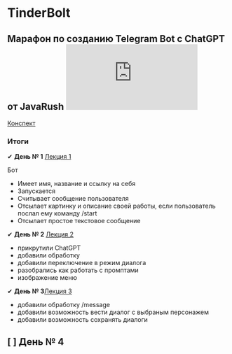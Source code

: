 # TinderBolt

## Марафон по созданию Telegram Bot c ChatGPT от JavaRush ![progress](http://www.yarntomato.com/percentbarmaker/button.php?barPosition=50&leftFill=%23FF0000 "progress")

[Конспект](https://javarush.com/groups/posts/68445-konspekt-k-zanjatijam-na-java-marafone--telegram-bot-c-chatgpt)

### Итоги

✔ **День № 1**  [Лекция 1 ](https://www.youtube.com/watch?v=knGNOs7A5So&feature=youtu.be)

Бот

- Имеет имя, название и ссылку на себя
- Запускается
- Считывает сообщение пользователя
- Отсылает картинку и описание своей работы, если пользователь послал ему команду /start
- Отсылает простое текстовое сообщение

✔ **День № 2** [Лекция 2 ](https://youtu.be/-wW0PGd7o54?si=jYuQkbrKAePa7-MG)

- прикрутили ChatGPT
- добавили обработку
- добавили переключение в режим диалога
- разобрались как работать с промптами
- изображение меню

✔ **День № 3**[Лекция 3 ](https://youtu.be/9d3aHu7nEfo?si=cSmz0Kxk3QUQXXce)
- добавили обработку /message
- добавили возможность вести диалог с выбраным персонажем
- добавили возможность сохранять диалоги 

[ ] **День № 4**
- 